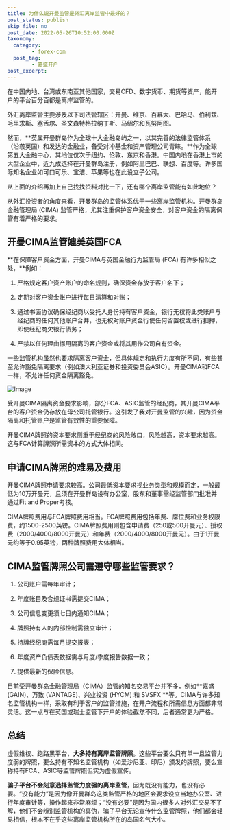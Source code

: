 ```yaml
---
title: 为什么说开曼监管是外汇离岸监管中最好的？
post_status: publish
skip_file: no
post_date: 2022-05-26T10:52:00.000Z
taxonomy:
  category:
        - forex-com
  post_tag:
        - 嘉盛开户
post_excerpt: 
---
```

在中国内地、台湾或东南亚其他国家，交易CFD、数字货币、期货等资产，能开户的平台百分百都是离岸监管的。

外汇离岸监管主要涉及以下司法管辖区：开曼、维京、百慕大、巴哈马、伯利兹、毛里求斯、塞舌尔、圣文森特格拉纳丁斯、马绍尔和瓦努阿图。

然而，**英属开曼群岛作为全球十大金融岛屿之一，以其完善的法律监管体系（沿袭英国）和发达的金融业，备受对冲基金和资产管理公司青睐。**作为全球第五大金融中心，其地位仅次于纽约、伦敦、东京和香港。中国内地在香港上市的大型企业中，近九成选择在开曼群岛注册，例如阿里巴巴、联想、百度等。许多国际知名企业如可口可乐、宝洁、苹果等也在此设立子公司。

从上面的介绍再加上自己找找资料对比一下，还有哪个离岸监管能有如此地位？

从外汇投资者的角度来看，开曼群岛的监管体系优于一些离岸监管机构。开曼群岛金融管理局 (CIMA) 监管严格，尤其注重保护客户资金安全，对客户资金的隔离保管有着严格的要求。

## 开曼CIMA监管媲美英国FCA

**在保障客户资金方面，开曼CIMA与英国金融行为监管局 (FCA) 有许多相似之处，**例如：

1. 严格规定客户资产账户的命名规则，确保资金存放于客户名下；

1. 定期对客户资金账户进行每日清算和对账；

1. 通过书面协议确保经纪商以受托人身份持有客户资金，银行无权将此类账户与经纪商的任何其他账户合并，也无权对账户资金行使任何留置权或进行扣押，即使经纪商欠银行债务；

1. 严禁以任何理由挪用隔离的客户资金或将其用作公司自有资金。

一些监管机构虽然也要求隔离客户资金，但具体规定和执行力度有所不同，有些甚至允许豁免隔离要求（例如澳大利亚证券和投资委员会ASIC）。开曼CIMA和FCA一样，不允许任何资金隔离豁免。

![Image](https://prod-files-secure.s3.us-west-2.amazonaws.com/39ed1227-6d7d-4570-be36-9ccd4a2c4241/bd849744-3fcb-4a37-8312-357962c8f065/image.png?X-Amz-Algorithm=AWS4-HMAC-SHA256&X-Amz-Content-Sha256=UNSIGNED-PAYLOAD&X-Amz-Credential=ASIAZI2LB46632QKNZ24%2F20250903%2Fus-west-2%2Fs3%2Faws4_request&X-Amz-Date=20250903T161351Z&X-Amz-Expires=3600&X-Amz-Security-Token=IQoJb3JpZ2luX2VjEOD%2F%2F%2F%2F%2F%2F%2F%2F%2F%2FwEaCXVzLXdlc3QtMiJHMEUCIDryXe%2FNxJ1jK71%2FFtdjyeOe1OxUSbZcJF%2Fznfm587ZhAiEAgLiy9y4o9YcKfH6ZLvibVcKNMuhhtY0h8WlpFHV%2BlRsq%2FwMISRAAGgw2Mzc0MjMxODM4MDUiDAoNTfy7I8wzEcMyqCrcAxbaDi0kTzSWge3afYJKEWLqRt%2BpSgtSTcg3TfSaE9TIl4Re97icMZKprZkwm4s805QbQJ0wITwhlTyhTxIbtSGsJ8Taf0F3q13ZZUL6e3EXl79OuLNuGxFx9RZnKfWgNDKXlYM%2B1waab4zLObzNfU4aScWSDxuH6TFsgjBv%2FFFokoSmpT6ORJUA%2BcgxW6GoqAdEZBD2Qqb5W0K2GX6v2RvXlWECP3hif8qi5P2TlNWM00heS6xGM5Eo3i%2BdLXqNcqGvQAG8NHFAHgsVHNxAC8FE3ubcAMPIX6ZGtsgIHBlAtQqHE3Vt7LgeNxpvM0FCDw3gJIXkkcEGN%2BAl6KWNWeuStC7yyddlq7OV%2FW4axYukrB0KIz%2FKnCXh%2BLLu6S6aiVyBLvtKKv%2FDoWR0YIYggNjCdIeKk4UODdH7R5CIEiezvX5vK3ivoVKidC2ANUd%2FVpB9elsedIA3LJ9RKFv%2BigBrB8%2B0lHqN1TWs8dphauxpIjPmx1Qql8Jjq18yaQZrT9pPSlFq83hUgmW6qFhTVrxKGgLLQIrUUv8b054l7d2ttSyGXo6oLhq4hDSl%2Fgh7Rv8ePmN2JqKqqj9elmXNecvNKz0QtemJnBfsabAZ7BilWWXOaj0SsR1Z8m34MOS64cUGOqUBA4KgTOPtLWRELrt6%2Bp1a3FHD2sn6SLQoVcLfneQN6AV7PV8juw2J1T93KfWMj5uXfMgpco3FSXqzTfv9E9UtJPYzjKNoo%2BW%2FO8wZqOaw2DSWUIJmVCdfmn9hVAqs4Hi%2Fh0Nm%2Bld%2F5FloPpYykOTGyOFd3PoqKTwFC%2BQGrMsAvAEnuQblrWKb3XeM9jzlxMkutTGCBWOtGA9anNwxFa%2F1BJGBGwZT&X-Amz-Signature=345ba2e156ed823f628b3e941841f9daa7251dd8a7a5db158e4544d442465179&X-Amz-SignedHeaders=host&x-amz-checksum-mode=ENABLED&x-id=GetObject)

受开曼CIMA隔离资金要求影响，部分FCA、ASIC监管的经纪商，其开曼CIMA平台的客户资金仍存放在母公司托管银行。这引发了我对开曼监管的兴趣，因为资金隔离和托管账户是监管有效性的重要保障。

开曼CIMA牌照的资本要求侧重于经纪商的风险敞口，风险越高，资本要求越高。这与FCA计算牌照所需资本的方式大体相同。

## **申请CIMA牌照的难易及费用**

开曼CIMA牌照申请要求较高。公司最低资本要求视业务类型和规模而定，一般最低为10万开曼元，且须在开曼群岛设有办公室，股东和董事需经监管部门批准并通过Fit and Proper考核。

CIMA牌照费用与FCA牌照费用相当。FCA牌照费用包括年费、席位费和业务权限费，约1500-2500英镑。CIMA牌照费用则包含申请费（250或500开曼元）、授权费（2000/4000/8000开曼元）和年费（2000/4000/8000开曼元）。由于1开曼元约等于0.95英镑，两种牌照费用大体相当。

## CIMA监管牌照公司需遵守哪些监管要求？

1. 公司账户需每年审计；

1. 年度账目及合规证书需提交CIMA；

1. 公司信息变更须七日内通知CIMA；

1. 牌照持有人的内部控制需独立审计；

1. 持牌经纪商需每月提交报表；

1. 年度资产负债表数据需与月度/季度报告数据一致；

1. 提供最新的保险信息。

目前受开曼群岛金融管理局（CIMA）监管的知名交易平台并不多，例如**嘉盛 (GAIN)、万致 (VANTAGE)、兴业投资 (HYCM) 和 SVSFX **等。CIMA与许多知名监管机构一样，采取有利于客户的监管措施，在开户流程和所需信息方面都非常灵活。这一点与在英国或瑞士监管下开户的体验截然不同，后者通常更为严格。

## 总结

虚假维权、跑路黑平台，**大多持有离岸监管牌照**。这些平台要么只有单一且监管力度弱的牌照，要么持有不知名监管机构（如爱沙尼亚、印尼）颁发的牌照，要么宣称持有FCA、ASIC等监管牌照但实为虚假宣传。

**骗子平台不会刻意选择监管力度强的离岸监管**，因为既没有能力，也没有必要。“没有能力”是因为像开曼群岛这类监管严格的地区会要求设立当地办公室、进行年度审计等，操作起来非常麻烦；“没有必要”是因为国内很多人对外汇交易不了解，他们不会辨别监管机构的真伪，骗子平台无论宣传什么监管牌照，他们都会轻易相信，根本不在乎这些离岸监管机构所在的岛国名气大小。